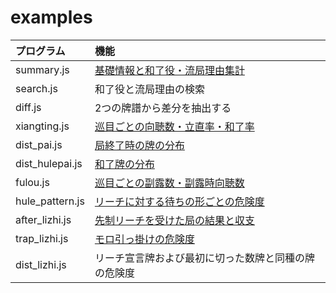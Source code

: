 # examples

| プログラム      | 機能
|:----------------|:-----------------------------------------------------------
| summary.js      | [基礎情報と和了役・流局理由集計](https://blog.kobalab.net/entry/20180113/1515776231)
| search.js       | 和了役と流局理由の検索
| diff.js         | 2つの牌譜から差分を抽出する
| xiangting.js    | [巡目ごとの向聴数・立直率・和了率](https://blog.kobalab.net/entry/20180118/1516202840)
| dist_pai.js     | [局終了時の牌の分布](https://blog.kobalab.net/entry/20180119/1516290844)
| dist_hulepai.js | [和了牌の分布](https://blog.kobalab.net/entry/20180120/1516417938)
| fulou.js        | [巡目ごとの副露数・副露時向聴数](https://blog.kobalab.net/entry/20180203/1517667551)
| hule_pattern.js | [リーチに対する待ちの形ごとの危険度](https://blog.kobalab.net/entry/2021/01/22/204805)
| after_lizhi.js  | [先制リーチを受けた局の結果と収支](https://blog.kobalab.net/entry/2020/12/21/202933)
| trap_lizhi.js   | [モロ引っ掛けの危険度](https://blog.kobalab.net/entry/2021/11/19/201332)
| dist_lizhi.js   | リーチ宣言牌および最初に切った数牌と同種の牌の危険度
